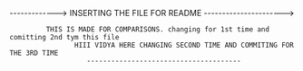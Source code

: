 ------------->  INSERTING THE FILE FOR README ---------------------->

             THIS IS MADE FOR COMPARISONS. changing for 1st time and comitting 2nd tym this file
                    HIII VIDYA HERE CHANGING SECOND TIME AND COMMITING FOR THE 3RD TIME
		               --------------------------------------
